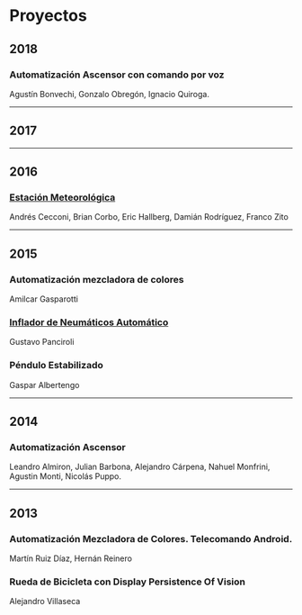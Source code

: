 # Proyectos 

## 2018
### Automatización Ascensor con comando por voz
  Agustín Bonvechi, Gonzalo Obregón, Ignacio Quiroga.

  
--- 
## 2017  
  
---  

## 2016 
### [Estación Meteorológica](/web/#!/materias/proyectos/2016/estacion)
  Andrés Cecconi, Brian Corbo, Eric Hallberg, Damián Rodríguez, Franco Zito  
  
--- 

## 2015 
### Automatización mezcladora de colores  
  Amilcar Gasparotti  

### [Inflador de Neumáticos Automático](/web/#!/materias/proyectos/2015/inflador)
  Gustavo Panciroli
  
### Péndulo Estabilizado  
  Gaspar Albertengo  
  
---  

## 2014 
### Automatización Ascensor  
Leandro Almiron, Julian Barbona, Alejandro Cárpena, Nahuel Monfrini, Agustin Monti, Nicolás Puppo.

---  

## 2013 
### Automatización Mezcladora de Colores. Telecomando Android.
  Martín Ruiz Díaz, Hernán Reinero
  
### Rueda de Bicicleta con Display Persistence Of Vision  
  Alejandro Villaseca 
